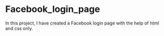 # Facebook_login_page
In this project, I have created a Facebook login page with the help of html and css only.
